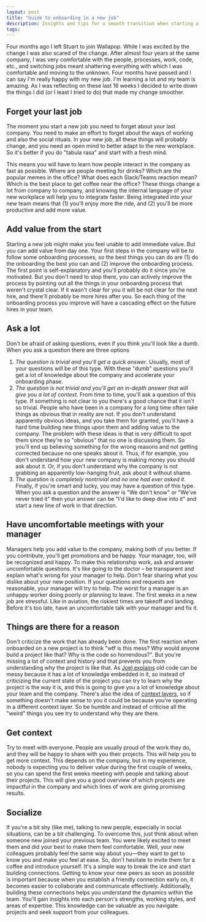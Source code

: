 ```yaml
---
layout: post
title: "Guide to onboarding in a new job" 
description: Insights and tips for a smooth transition when starting a new job
tags:
---
```


Four months ago I left Stuart to join Wallapop. While I was excited by the change I was also scared of the change. After almost four years at the same company, I was very comfortable with the people, processes, work, code, etc., and switching jobs meant shattering everything with which I was comfortable and moving to the unknown. Four months have passed and I can say I'm really happy with my new job. I'm learning a lot and my team is amazing. As I was reflecting on these last 16 weeks I decided to write down the things I did (or I least I tried to do) that made my change smoother. 


## Forget your last job

The moment you start a new job you need to forget about your last company. You need to make an effort to forget about the ways of working and also the social rituals. In your new job, all these things will probably change, and you need an open mind to better adapt to the new workplace. So it's better if you do "tabula rasa" and start with a fresh mind.

This means you will have to learn how people interact in the company as fast as possible. Where are people meeting for drinks? Which are the popular memes in the office? What does each Slack/Teams reaction mean? Which is the best place to get coffee near the office? These things change a lot from company to company, and knowing the internal language of your new workplace will help you to integrate faster. Being integrated into your new team means that (1) you'll enjoy more the ride, and (2) you'll be more productive and add more value.

## Add value from the start

Starting a new job might make you feel unable to add immediate value. But you can add value from day one. Your first steps in the company will be to follow some onboarding processes, so the best things you can do are (1) do the onboarding the best you can and (2) improve the onboarding process. The first point is self-explanatory and you'll probably do it since you're motivated. But you don't need to stop there, you can actively improve the process by pointing out all the things in your onboarding process that weren't crystal clear. If it wasn't clear for you it will be not clear for the next hire, and there'll probably be more hires after you. So each thing of the onboarding process you improve will have a cascading effect on the future hires in your team.


## Ask a lot

Don't be afraid of asking questions, even if you think you'll look like a dumb. When you ask a question there are three options
1. *The question is trivial and you'll get a quick answer*. Usually, most of your questions will be of this type. With these "dumb" questions you'll get a lot of knowledge about the company and accelerate your onboarding phase.
2. *The question is not trivial and you'll get an in-depth answer that will give you a lot of context*. From time to time, you'll ask a question of this type. If something is not clear to you there's a good chance that it isn't so trivial. People who have been in a company for a long time often take things as obvious that in reality are not. If you don't understand apparently obvious ideas, and you take them for granted, you'll have a hard time building new things upon them and adding value to the company. The problem with these ideas is that is very difficult to spot them since they're so "obvious" that no one is discussing them. So you'll end up believing something for the wrong reasons and not getting corrected because no one speaks about it. Thus, if for example, you don't understand how your new company is making money you should ask about it. Or, if you don't understand why the company is not grabbing an apparently low-hanging fruit, ask about it without shame. 
3. *The question is completely nontrivial and no one had ever asked it*. Finally, if you're smart and lucky, you may have a question of this type. When you ask a question and the answer is "We don't know" or "We've never tried it" then your answer can be "I'd like to deep dive into it" and start a new line of work in that direction.


## Have uncomfortable meetings with your manager

Managers help you add value to the company, making both of you better. If you contribute, you'll get promotions and be happy. Your manager, too, will be recognized and happy. To make this relationship work, ask and answer uncomfortable questions. It's like going to the doctor – be transparent and explain what's wrong for your manager to help. Don't fear sharing what you dislike about your new position. If your questions and requests are reasonable, your manager will try to help. The worst for a manager is an unhappy worker doing poorly or planning to leave. The first weeks in a new job are stressful. Like in aviation, the riskiest times are takeoff and landing. Before it's too late, have an uncomfortable talk with your manager and fix it.


## Things are there for a reason

Don't criticize the work that has already been done. The first reaction when onboarded on a new project is to think "wtf is this mess? Why would anyone build a project like that? Why is the code so horrendous?". But you're missing a lot of context and history and that prevents you from understanding why the project is like that. As [Joel explains](https://www.joelonsoftware.com/2000/04/06/things-you-should-never-do-part-i/) old code can be messy because it has a lot of knowledge embedded in it, so instead of criticizing the current state of the project you can try to learn why the project is the way it is, and this is going to give you a lot of knowledge about your team and the company. There's also the idea of [context layers](https://lethain.com/layers-of-context/), so if something doesn't make sense to you it could be because you're operating in a different context layer. So be humble and instead of criticise all the "weird" things you see try to understand why they are there.

## Get context

Try to meet with everyone. People are usually proud of the work they do, and they will be happy to share with you their projects. This will help you to get more context. This depends on the company, but in my experience, nobody is expecting you to deliver value during the first couple of weeks, so you can spend the first weeks meeting with people and talking about their projects. This will give you a good overview of which projects are impactful in the company and which lines of work are giving promising results.

## Socialize

If you're a bit shy (like me), talking to new people, especially in social situations, can be a bit challenging. To overcome this, just think about when someone new joined your previous team. You were likely excited to meet them and did your best to make them feel comfortable. Well, your new colleagues probably feel the same way about you—they want to get to know you and make you feel at ease. So, don't hesitate to invite them for a coffee and introduce yourself. It's a simple way to break the ice and start building connections. Getting to know your new peers as soon as possible is important because when you establish a friendly connection early on, it becomes easier to collaborate and communicate effectively. Additionally, building these connections helps you understand the dynamics within the team. You'll gain insights into each person's strengths, working styles, and areas of expertise. This knowledge can be valuable as you navigate projects and seek support from your colleagues.
